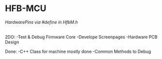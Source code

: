 # HFB-MCU
 
 ###### HardwarePins via #define in HfbM.h

 2DO:
  -Test & Debug Firmware Core
  -Develope Screenpages
  -Hardware PCB Design
 
  Done:
  -C++ Class for machine mostly done
  -Common Methods to Debug
